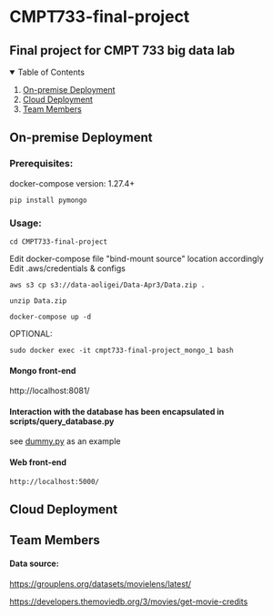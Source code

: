 # CMPT733-final-project

## Final project for CMPT 733 big data lab
<details open="open">
  <summary>Table of Contents</summary>
  <ol>
  <li><a href="#On-premise-deployment">On-premise Deployment</a></li>
    <li><a href="#cloud-deployment">Cloud Deployment</a></li>
    <li><a href="#team-members">Team Members</a></li>
  </ol>
</details>


## On-premise Deployment

### Prerequisites:
docker-compose version: 1.27.4+
```
pip install pymongo
```
### Usage:

```
cd CMPT733-final-project
```
Edit docker-compose file "bind-mount source" location accordingly <br>
Edit .aws/credentials & configs
```
aws s3 cp s3://data-aoligei/Data-Apr3/Data.zip .
```

```
unzip Data.zip
```

```
docker-compose up -d
```
OPTIONAL: 
```
sudo docker exec -it cmpt733-final-project_mongo_1 bash
```
#### Mongo front-end
http://localhost:8081/

#### Interaction with the database has been encapsulated in scripts/query_database.py
see [dummy.py](/dummy.ipynb) as an example

#### Web front-end
```
http://localhost:5000/
```
## Cloud Deployment
## Team Members
#### Data source:
https://grouplens.org/datasets/movielens/latest/

https://developers.themoviedb.org/3/movies/get-movie-credits